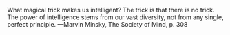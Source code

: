 What magical trick makes us intelligent? The trick is that there is no trick. The power of intelligence stems from our vast diversity, not from any single, perfect principle. —Marvin Minsky, The Society of Mind, p. 308